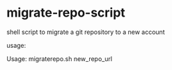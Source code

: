# migrate-repo-script
shell script to migrate a git repository to a new account

usage: 

Usage: migraterepo.sh new_repo_url
